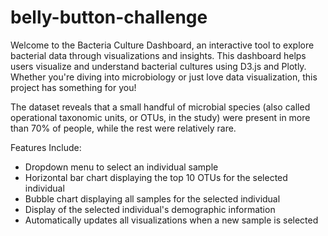 # belly-button-challenge

Welcome to the Bacteria Culture Dashboard, an interactive tool to explore bacterial data through visualizations and insights. This dashboard helps users visualize and understand bacterial cultures using D3.js and Plotly. Whether you're diving into microbiology or just love data visualization, this project has something for you!

The dataset reveals that a small handful of microbial species (also called operational taxonomic units, or OTUs, in the study) were present in more than 70% of people, while the rest were relatively rare.

Features Include:
* Dropdown menu to select an individual sample
* Horizontal bar chart displaying the top 10 OTUs for the selected individual
* Bubble chart displaying all samples for the selected individual
* Display of the selected individual's demographic information
* Automatically updates all visualizations when a new sample is selected
